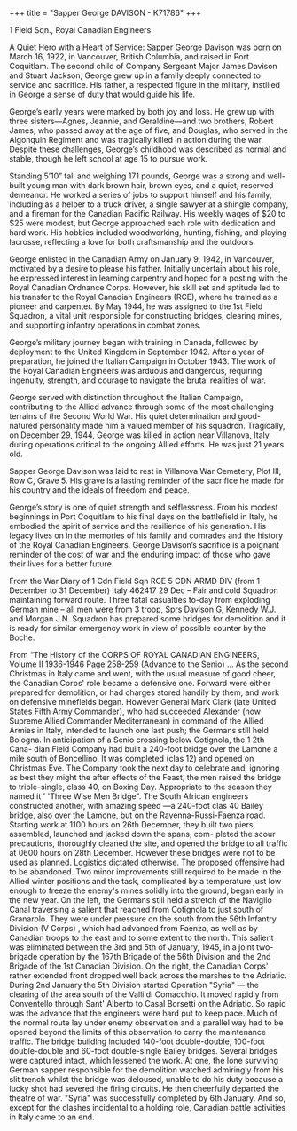 +++
title = "Sapper George DAVISON - K71786"
+++

1 Field Sqn., Royal Canadian Engineers 

A Quiet Hero with a Heart of Service:
Sapper George Davison was born on March 16, 1922, in Vancouver, British Columbia, and raised in Port Coquitlam. The second child of Company Sergeant Major James Davison and Stuart Jackson, George grew up in a family deeply connected to service and sacrifice. His father, a respected figure in the military, instilled in George a sense of duty that would guide his life.

George’s early years were marked by both joy and loss. He grew up with three sisters—Agnes, Jeannie, and Geraldine—and two brothers, Robert James, who passed away at the age of five, and Douglas, who served in the Algonquin Regiment and was tragically killed in action during the war. Despite these challenges, George’s childhood was described as normal and stable, though he left school at age 15 to pursue work.

Standing 5’10” tall and weighing 171 pounds, George was a strong and well-built young man with dark brown hair, brown eyes, and a quiet, reserved demeanor. 
He worked a series of jobs to support himself and his family, including as a helper to a truck driver, a single sawyer at a shingle company, and a fireman for the Canadian Pacific Railway. His weekly wages of $20 to $25 were modest, but George approached each role with dedication and hard work. 
His hobbies included woodworking, hunting, fishing, and playing lacrosse, reflecting a love for both craftsmanship and the outdoors.

George enlisted in the Canadian Army on January 9, 1942, in Vancouver, motivated by a desire to please his father. Initially uncertain about his role, he expressed interest in learning carpentry and hoped for a posting with the Royal Canadian Ordnance Corps. 
However, his skill set and aptitude led to his transfer to the Royal Canadian Engineers (RCE), where he trained as a pioneer and carpenter. By May 1944, he was assigned to the 1st Field Squadron, a vital unit responsible for constructing bridges, clearing mines, and supporting infantry operations in combat zones.

George’s military journey began with training in Canada, followed by deployment to the United Kingdom in September 1942. After a year of preparation, he joined the Italian Campaign in October 1943. The work of the Royal Canadian Engineers was arduous and dangerous, requiring ingenuity, strength, and courage to navigate the brutal realities of war.

George served with distinction throughout the Italian Campaign, contributing to the Allied advance through some of the most challenging terrains of the Second World War. His quiet determination and good-natured personality made him a valued member of his squadron. 
Tragically, on December 29, 1944, George was killed in action near Villanova, Italy, during operations critical to the ongoing Allied efforts. 
He was just 21 years old.

Sapper George Davison was laid to rest in Villanova War Cemetery, Plot III, Row C, Grave 5. His grave is a lasting reminder of the sacrifice he made for his country and the ideals of freedom and peace.

George’s story is one of quiet strength and selflessness. From his modest beginnings in Port Coquitlam to his final days on the battlefield in Italy, he embodied the spirit of service and the resilience of his generation. 
His legacy lives on in the memories of his family and comrades and the history of the Royal Canadian Engineers. 
George Davison’s sacrifice is a poignant reminder of the cost of war and the enduring impact of those who gave their lives for a better future.


From the War Diary of 1 Cdn Field Sqn RCE 5 CDN ARMD DIV 
(from 1 December to 31 December)
Italy 462417
29 Dec – Fair and cold
Squadron maintaining forward route. Three fatal casualties to-day from exploding German mine – all men were from 3 troop, Sprs Davison G, Kennedy W.J. and Morgan J.N. Squadron has prepared some bridges for demolition and it is ready for similar emergency work in view of possible counter by the Boche.


From “The History of the CORPS OF ROYAL CANADIAN ENGINEERS, Volume II 1936-1946
Page 258-259 (Advance to the Senio)
…
As the second Christmas in Italy came and went, with the usual measure
of good cheer, the Canadian Corps' role became a defensive one. Forward
were either prepared for demolition, or had charges stored handily by
them, and work on defensive minefields began. However General Mark Clark
(late United States Fifth Army Commander), who had succeeded Alexander
(now Supreme Allied Commander Mediterranean) in command of the Allied
Armies in Italy, intended to launch one last push; the Germans still held
Bologna. In anticipation of a Senio crossing below Cotignola, the 1 2th Cana-
dian Field Company had built a 240-foot bridge over the Lamone a mile south
of Boncellino. lt was completed (clas 12) and opened on Christmas Eve. The
Company took the next day to celebrate and, ignoring as best they might the
after effects of the Feast, the men raised the bridge to triple-single, class 40, on
Boxing Day. Appropriate to the season they named it ' 'Three Wise Men
Bridge". The South African engineers constructed another, with amazing
speed —a 240-foot clas 40 Bailey bridge, also over the Lamone, but on the
Ravenna-Russi-Faenza road. Starting work at 1100 hours on 26th December,
they built two piers, assembled, launched and jacked down the spans, com-
pleted the scour precautions, thoroughly cleaned the site, and opened the bridge
to all traffic at 0600 hours on 28th December. However these bridges were
not to be used as planned. Logistics dictated otherwise. The proposed offensive
had to be abandoned.
Two minor improvements still required to be made in the Allied winter
positions and the task, complicated by a temperature just low enough to freeze
the enemy's mines solidly into the ground, began early in the new year. On
the left, the Germans still held a stretch of the Naviglio Canal traversing a
salient that reached from Cotignola to just south of Granarolo. They were
under pressure on the south from the 56th Infantry Division (V Corps) , which
had advanced from Faenza, as well as by Canadian troops to the east and to
some extent to the north. This salient was eliminated between the 3rd and 5th
of January, 1945, in a joint two-brigade operation by the 167th Brigade of
the 56th Division and the 2nd Brigade of the 1st Canadian Division. On the
right, the Canadian Corps' rather extended front dropped well back across the
marshes to the Adriatic. During 2nd January the 5th Division started
Operation "Syria" — the clearing of the area south of the Valli di Comacchio.
lt moved rapidly from Conventello through Sant' Alberto to Casal Borsetti on
the Adriatic. So rapid was the advance that the engineers were hard put to
keep pace. Much of the normal route lay under enemy observation and a
parallel way had to be opened beyond the limits of this observation to carry
the maintenance traffic. The bridge building included 140-foot double-double,
100-foot double-double and 60-foot double-single Bailey bridges. Several
bridges were captured intact, which lessened the work. At one, the Ione
surviving German sapper responsible for the demolition watched admiringly
from his slit trench whilst the bridge was deloused, unable to do his duty
because a lucky shot had severed the firing circuits. He then cheerfully
departed the theatre of war. "Syria" was successfully completed by 6th
January. And so, except for the clashes incidental to a holding role, Canadian
battle activities in Italy came to an end.



